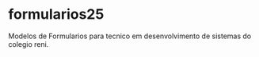 # formularios25
Modelos de Formularios para tecnico em desenvolvimento de sistemas do colegio reni. 
